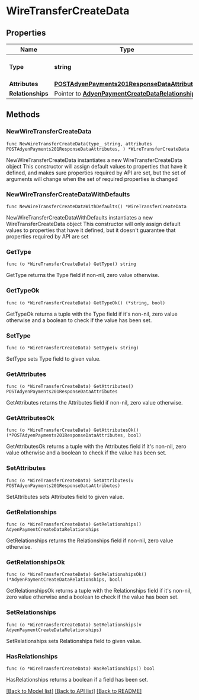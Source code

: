 # WireTransferCreateData

## Properties

Name | Type | Description | Notes
------------ | ------------- | ------------- | -------------
**Type** | **string** | The resource&#39;s type | 
**Attributes** | [**POSTAdyenPayments201ResponseDataAttributes**](POSTAdyenPayments201ResponseDataAttributes.md) |  | 
**Relationships** | Pointer to [**AdyenPaymentCreateDataRelationships**](AdyenPaymentCreateDataRelationships.md) |  | [optional] 

## Methods

### NewWireTransferCreateData

`func NewWireTransferCreateData(type_ string, attributes POSTAdyenPayments201ResponseDataAttributes, ) *WireTransferCreateData`

NewWireTransferCreateData instantiates a new WireTransferCreateData object
This constructor will assign default values to properties that have it defined,
and makes sure properties required by API are set, but the set of arguments
will change when the set of required properties is changed

### NewWireTransferCreateDataWithDefaults

`func NewWireTransferCreateDataWithDefaults() *WireTransferCreateData`

NewWireTransferCreateDataWithDefaults instantiates a new WireTransferCreateData object
This constructor will only assign default values to properties that have it defined,
but it doesn't guarantee that properties required by API are set

### GetType

`func (o *WireTransferCreateData) GetType() string`

GetType returns the Type field if non-nil, zero value otherwise.

### GetTypeOk

`func (o *WireTransferCreateData) GetTypeOk() (*string, bool)`

GetTypeOk returns a tuple with the Type field if it's non-nil, zero value otherwise
and a boolean to check if the value has been set.

### SetType

`func (o *WireTransferCreateData) SetType(v string)`

SetType sets Type field to given value.


### GetAttributes

`func (o *WireTransferCreateData) GetAttributes() POSTAdyenPayments201ResponseDataAttributes`

GetAttributes returns the Attributes field if non-nil, zero value otherwise.

### GetAttributesOk

`func (o *WireTransferCreateData) GetAttributesOk() (*POSTAdyenPayments201ResponseDataAttributes, bool)`

GetAttributesOk returns a tuple with the Attributes field if it's non-nil, zero value otherwise
and a boolean to check if the value has been set.

### SetAttributes

`func (o *WireTransferCreateData) SetAttributes(v POSTAdyenPayments201ResponseDataAttributes)`

SetAttributes sets Attributes field to given value.


### GetRelationships

`func (o *WireTransferCreateData) GetRelationships() AdyenPaymentCreateDataRelationships`

GetRelationships returns the Relationships field if non-nil, zero value otherwise.

### GetRelationshipsOk

`func (o *WireTransferCreateData) GetRelationshipsOk() (*AdyenPaymentCreateDataRelationships, bool)`

GetRelationshipsOk returns a tuple with the Relationships field if it's non-nil, zero value otherwise
and a boolean to check if the value has been set.

### SetRelationships

`func (o *WireTransferCreateData) SetRelationships(v AdyenPaymentCreateDataRelationships)`

SetRelationships sets Relationships field to given value.

### HasRelationships

`func (o *WireTransferCreateData) HasRelationships() bool`

HasRelationships returns a boolean if a field has been set.


[[Back to Model list]](../README.md#documentation-for-models) [[Back to API list]](../README.md#documentation-for-api-endpoints) [[Back to README]](../README.md)


